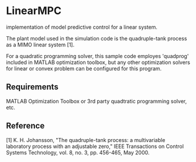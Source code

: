 # LinearMPC
implementation of model predictive control for a linear system.

The plant model used in the simulation code is the quadruple-tank process as a MIMO linear system [1].

For a quadratic programming solver, this sample code employes 'quadprog' included in MATLAB optimization toolbox, but any other optimization solvers for linear or convex problem can be configured for this program. 

## Requirements
MATLAB Optimization Toolbox
or
3rd party quadtratic programming solver, etc.

## Reference
[1] K. H. Johansson, "The quadruple-tank process: a multivariable laboratory process with an adjustable zero," IEEE Transactions on Control Systems Technology, vol. 8, no. 3, pp. 456-465, May 2000.

